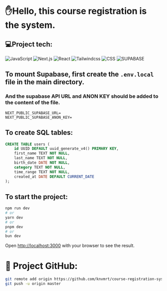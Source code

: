 # ✋Hello, this course registration is the system.

## 💻Project tech:

![JavaScript](https://img.shields.io/badge/java%20script-%23223300.svg?style=for-the-badge&logo=javascript&logoColor=%23F7DF1E)
![Next.js](https://img.shields.io/badge/next.js-%23101010.svg?style=for-the-badge&logo=next.js&logoColor=%23ffffff)
![React](https://img.shields.io/badge/react-%2320232a.svg?style=for-the-badge&logo=react&logoColor=%2361DAFB)
![Tailwindcss](https://img.shields.io/badge/tailwindcss-%23202366.svg?style=for-the-badge&logo=tailwindcss&logoColor=white)
![CSS](https://img.shields.io/badge/css-%231572B6.svg?style=for-the-badge&logo=css3&logoColor=white)
![SUPABASE](https://img.shields.io/badge/supabase-%233DCF8E.svg?style=for-the-badge&logo=supabase&logoColor=white)

## To mount Supabase, first create the `.env.local` file in the main directory.

### And the supabase API URL and ANON KEY should be added to the content of the file.

```env
NEXT_PUBLIC_SUPABASE_URL=
NEXT_PUBLIC_SUPABASE_ANON_KEY=
```

## To create SQL tables:

```sql
CREATE TABLE users (
    id UUID DEFAULT uuid_generate_v4() PRIMARY KEY,
    first_name TEXT NOT NULL,
    last_name TEXT NOT NULL,
    birth_date DATE NOT NULL,
    category TEXT NOT NULL,
    time_range TEXT NOT NULL,
    created_at DATE DEFAULT CURRENT_DATE
);
```

## To start the project:

```bash
npm run dev
# or
yarn dev
# or
pnpm dev
# or
bun dev
```

Open [http://localhost:3000](http://localhost:3000) with your browser to see the result.

# 🚀 Project GitHub:

```bash
git remote add origin https://github.com/knvmrt/course-registration-system.git
git push -u origin master
```
